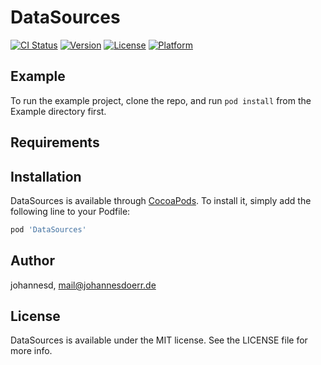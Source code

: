 # DataSources

[![CI Status](https://img.shields.io/travis/johannesd/DataSources.svg?style=flat)](https://travis-ci.org/johannesd/DataSources)
[![Version](https://img.shields.io/cocoapods/v/DataSources.svg?style=flat)](https://cocoapods.org/pods/DataSources)
[![License](https://img.shields.io/cocoapods/l/DataSources.svg?style=flat)](https://cocoapods.org/pods/DataSources)
[![Platform](https://img.shields.io/cocoapods/p/DataSources.svg?style=flat)](https://cocoapods.org/pods/DataSources)

## Example

To run the example project, clone the repo, and run `pod install` from the Example directory first.

## Requirements

## Installation

DataSources is available through [CocoaPods](https://cocoapods.org). To install
it, simply add the following line to your Podfile:

```ruby
pod 'DataSources'
```

## Author

johannesd, mail@johannesdoerr.de

## License

DataSources is available under the MIT license. See the LICENSE file for more info.
